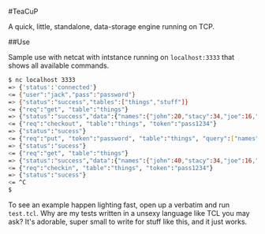 #TeaCuP

A quick, little, standalone, data-storage engine running on TCP.

##Use

Sample use with netcat with intstance running on `localhost:3333` that shows all available commands.
```bash
$ nc localhost 3333
=> {'status':'connected'}
<= {"user":"jack","pass":"password"}
=> {"status":"success","tables":["things","stuff"]}
<= {"req":"get", "table":"things"}
=> {"status":"success","data":{"names":{"john":20,"stacy":34,"joe":16,"carol":21} ... }
<= {"req":"checkout", "table":"things", "token":"pass1234"}
=> {"status":"sucess"}
<= {"req":"put", "token":"password", "table":"things", "query":["names","john"], "val":40}
=> {"status":"sucess"}
<= {"req":"get", "table":"things"}
=> {"status":"success","data":{"names":{"john":40,"stacy":34,"joe":16,"carol":21} ... }
<= {"req":"checkin", "table":"things", "token":"pass1234"}
=> {"status":"sucess"}
<= ^C
$ 
```

To see an example happen lighting fast, open up a verbatim and run `test.tcl`. Why are my tests written in a unsexy language like TCL you may ask? It's adorable, super small to write for stuff like this, and it just works.
